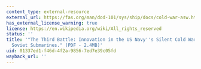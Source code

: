 ```yaml
---
content_type: external-resource
external_url: https://fas.org/man/dod-101/sys/ship/docs/cold-war-asw.htm
has_external_license_warning: true
license: https://en.wikipedia.org/wiki/All_rights_reserved
status: ''
title: '"The Third Battle: Innovation in the US Navy''s Silent Cold War Struggle with
  Soviet Submarines." (PDF - 2.4MB)'
uid: 01337ed1-f46d-4f2a-9856-7ed7e39c05fd
wayback_url: ''
---
```


